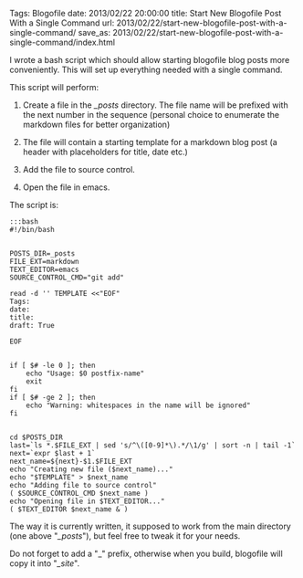 Tags: Blogofile
date: 2013/02/22 20:00:00
title: Start New Blogofile Post With a Single Command
url: 2013/02/22/start-new-blogofile-post-with-a-single-command/
save_as: 2013/02/22/start-new-blogofile-post-with-a-single-command/index.html



I wrote a bash script which should allow starting blogofile blog posts more conveniently. This will set up everything needed with a single command.

This script will perform:

1. Create a file in the _\_posts_ directory. The file name will be prefixed with the next number in the sequence (personal choice to enumerate the markdown files for better organization)

2. The file will contain a starting template for a markdown blog post (a header with placeholders for title, date etc.)

3. Add the file to source control.

4. Open the file in emacs.

The script is:

    :::bash 
    #!/bin/bash 
    
    
    POSTS_DIR=_posts
    FILE_EXT=markdown
    TEXT_EDITOR=emacs
    SOURCE_CONTROL_CMD="git add"
    
    read -d '' TEMPLATE <<"EOF"
    Tags: 
    date: 
    title: 
    draft: True
    
    EOF
    
    
    if [ $# -le 0 ]; then
    	echo "Usage: $0 postfix-name"
    	exit
    fi
    if [ $# -ge 2 ]; then 
    	echo "Warning: whitespaces in the name will be ignored" 
    fi
    
    
    cd $POSTS_DIR
    last=`ls *.$FILE_EXT | sed 's/^\([0-9]*\).*/\1/g' | sort -n | tail -1`
    next=`expr $last + 1`
    next_name=${next}-$1.$FILE_EXT
    echo "Creating new file ($next_name)..."
    echo "$TEMPLATE" > $next_name
    echo "Adding file to source control"
    ( $SOURCE_CONTROL_CMD $next_name )
    echo "Opening file in $TEXT_EDITOR..."
    ( $TEXT_EDITOR $next_name & )


The way it is currently written, it supposed to work from the main directory (one above "_\_posts_"), but feel free to tweak it for your needs. 

Do not forget to add a "\_" prefix, otherwise when you build, blogofile will copy it into "_\_site_".
